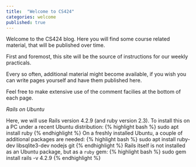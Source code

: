 ```yaml
---
title:  "Welcome to CS424"
categories: welcome
published: true
---
```


Welcome to the CS424 blog.  Here you will find some course related
material, that will be published over time.

First and foremost, this site will be the source of instructions
for our weekly practicals.

Every so often, additional material might become available,
if you wish you can write pages yourself and have them published here.

Feel free to make extensive use of the comment facilies at the bottom
of each page.

*Rails on Ubuntu*

Here, we will use Rails version 4.2.9 (and ruby version 2.3).
To install this on a PC under a recent Ubuntu distribution:
{% highlight bash %}
sudo apt install ruby
{% endhighlight %}
On a freshly installed Ubuntu, a couple of additional packages are needed:
{% highlight bash %}
sudo apt install ruby-dev libsqlite3-dev nodejs git
{% endhighlight %}
Rails itself is not installed as an Ubuntu package, but as
a `ruby` gem:
{% highlight bash %}
sudo gem install rails -v 4.2.9
{% endhighlight %}
